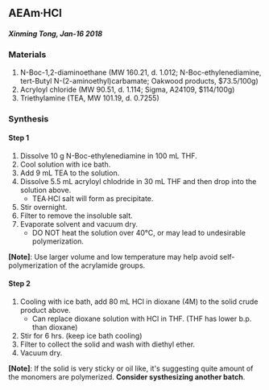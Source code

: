 ## AEAm∙HCl
##### Xinming Tong, Jan-16 2018

### Materials
1. N-Boc-1,2-diaminoethane (MW 160.21, d. 1.012; N-Boc-ethylenediamine, tert-Butyl N-(2-aminoethyl)carbamate; Oakwood products, $73.5/100g)
2. Acryloyl chloride (MW 90.51, d. 1.114; Sigma, A24109, $114/100g)
3. Triethylamine (TEA, MW 101.19, d. 0.7255)

### Synthesis
#### Step 1
1. Dissolve 10 g N-Boc-ethylenediamine in 100 mL THF.
2. Cool solution with ice bath.
3. Add 9 mL TEA to the solution.
4. Dissolve 5.5 mL acryloyl chlodride in 30 mL THF and then drop into the solution above.
    * TEA∙HCl salt will form as precipitate. 
5. Stir overnight.
6. Filter to remove the insoluble salt. 
7. Evaporate solvent and vacuum dry. 
    * DO NOT heat the solution over 40°C, or may lead to undesirable polymerization. 

**[Note]**: Use larger volume and low temperature may help avoid self-polymerization of the acrylamide groups.

#### Step 2
1. Cooling with ice bath, add 80 mL HCl in dioxane (4M) to the solid crude product above.
    * Can replace dioxane solution with HCl in THF. (THF has lower b.p. than dioxane) 
2. Stir for 6 hrs. (keep ice bath cooling)
3. Filter to collect the solid and wash with diethyl ether.
4. Vacuum dry.

**[Note]**: If the solid is very sticky or oil like, it's suggesting quite amount of the monomers are polymerized. **Consider systhesizing another batch**.

